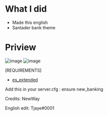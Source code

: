 # What I did 

-   Made this english 
-   Santader bank theme

# Priview 
![image](https://user-images.githubusercontent.com/83477654/129463507-ff8e7f00-4e9d-4c93-a6eb-142d22fb8703.png)
![image](https://user-images.githubusercontent.com/83477654/129463513-f005aab3-2533-4342-906e-cc259c65cda4.png)



[REQUIREMENTS]
- [es_extended](https://github.com/esx-framework/esx-legacy/tree/main/%5Besx%5D/es_extended)

Add this in your server.cfg :
ensure new_banking

Credits: NewWay

English edit: Tjaye#0001

